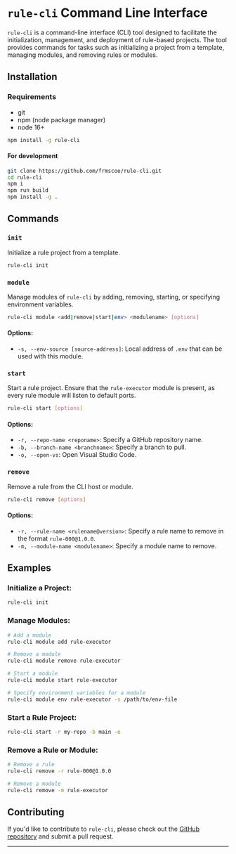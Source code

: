 
# `rule-cli` Command Line Interface

`rule-cli` is a command-line interface (CLI) tool designed to facilitate the initialization, management, and deployment of rule-based projects. The tool provides commands for tasks such as initializing a project from a template, managing modules, and removing rules or modules.

## Installation

### Requirements
- git
- npm (node package manager)
- node 16+


```bash
npm install -g rule-cli
```

#### For development
```bash
git clone https://github.com/frmscoe/rule-cli.git
cd rule-cli
npm i
npm run build
npm install -g .
```

## Commands

### `init`

Initialize a rule project from a template.

```bash
rule-cli init
```

### `module`

Manage modules of `rule-cli` by adding, removing, starting, or specifying environment variables.

```bash
rule-cli module <add|remove|start|env> <modulename> [options]
```

#### Options:

- `-s, --env-source [source-address]`: Local address of `.env` that can be used with this module.

### `start`

Start a rule project. Ensure that the `rule-executor` module is present, as every rule module will listen to default ports.

```bash
rule-cli start [options]
```

#### Options:

- `-r, --repo-name <reponame>`: Specify a GitHub repository name.
- `-b, --branch-name <branchname>`: Specify a branch to pull.
- `-o, --open-vs`: Open Visual Studio Code.

### `remove`

Remove a rule from the CLI host or module.

```bash
rule-cli remove [options]
```

#### Options:

- `-r, --rule-name <rulename@version>`: Specify a rule name to remove in the format `rule-000@1.0.0`.
- `-m, --module-name <modulename>`: Specify a module name to remove.

## Examples

### Initialize a Project:

```bash
rule-cli init
```

### Manage Modules:

```bash
# Add a module
rule-cli module add rule-executor

# Remove a module
rule-cli module remove rule-executor

# Start a module
rule-cli module start rule-executor

# Specify environment variables for a module
rule-cli module env rule-executor -s /path/to/env-file
```

### Start a Rule Project:

```bash
rule-cli start -r my-repo -b main -o
```

### Remove a Rule or Module:

```bash
# Remove a rule
rule-cli remove -r rule-000@1.0.0

# Remove a module
rule-cli remove -m rule-executor
```

## Contributing

If you'd like to contribute to `rule-cli`, please check out the [GitHub repository](https://github.com/your-username/rule-cli) and submit a pull request.


---
